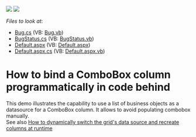 <!-- default badges list -->
[![](https://img.shields.io/badge/Open_in_DevExpress_Support_Center-FF7200?style=flat-square&logo=DevExpress&logoColor=white)](https://supportcenter.devexpress.com/ticket/details/E1351)
[![](https://img.shields.io/badge/📖_How_to_use_DevExpress_Examples-e9f6fc?style=flat-square)](https://docs.devexpress.com/GeneralInformation/403183)
<!-- default badges end -->
<!-- default file list -->
*Files to look at*:

* [Bug.cs](./CS/WebSite/Bug.cs) (VB: [Bug.vb](./VB/WebSite/Bug.vb))
* [BugStatus.cs](./CS/WebSite/BugStatus.cs) (VB: [BugStatus.vb](./VB/WebSite/BugStatus.vb))
* [Default.aspx](./CS/WebSite/Default.aspx) (VB: [Default.aspx](./VB/WebSite/Default.aspx))
* [Default.aspx.cs](./CS/WebSite/Default.aspx.cs) (VB: [Default.aspx.vb](./VB/WebSite/Default.aspx.vb))
<!-- default file list end -->
# How to bind a ComboBox column programmatically in code behind


<p>This demo illustrates the capability to use a list of business objects as a datasource for a ComboBox column. It allows to avoid  populating combobox manually.<br />
See also <a href="https://www.devexpress.com/Support/Center/p/E448">How to dynamically switch the grid's data source and recreate columns at runtime</a></p>

<br/>


